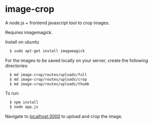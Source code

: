 image-crop
==========

A node.js + frontend javascript tool to crop images.

Requires imagemagick.

Install on ubuntu

```sh
  $ sudo apt-get install imagemagick
```

For the images to be saved locally on your server, create the following directories:

```sh
  $ md image-crop/routes/uploads/full
  $ md image-crop/routes/uploads/crop
  $ md image-crop/routes/uploads/thumb
```

To run:

```sh
  $ npm install
  $ node app.js
```

Navigate to [localhost:3000](localhost:3000) to upload and crop the image.
